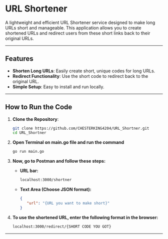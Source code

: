 # URL Shortener

A lightweight and efficient URL Shortener service designed to make long URLs short and manageable. This application allows you to create shortened URLs and redirect users from these short links back to their original URLs.

---

## Features

- **Shorten Long URLs**: Easily create short, unique codes for long URLs.
- **Redirect Functionality**: Use the short code to redirect back to the original URL.
- **Simple Setup**: Easy to install and run locally.

---

## How to Run the Code

1. **Clone the Repository**:
   ```bash
   git clone https://github.com/CHESTERKING4204/URL_Shortner.git
   cd URL_Shortner
   
2. **Open Terminal on main.go file and run the command**
    ```bash
    go run main.go

3. **Now, go to Postman and follow these steps:**

   - **URL bar:**
     ```bash
     localhost:3000/shortner
     ```

   - **Text Area (Choose JSON format):**
     ```json
     {
        "url": "{URL you want to make short}"
     }
     ```

4. **To use the shortened URL, enter the following format in the browser:**
   ```bash
   localhost:3000/redirect/{SHORT CODE YOU GOT}

---


